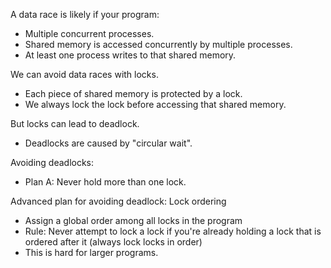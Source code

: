 
A data race is likely if your program:

 - Multiple concurrent processes.
 - Shared memory is accessed concurrently by multiple processes.
 - At least one process writes to that shared memory.

We can avoid data races with locks.

 - Each piece of shared memory is protected by a lock.
 - We always lock the lock before accessing that shared memory.

But locks can lead to deadlock.

 - Deadlocks are caused by "circular wait".

Avoiding deadlocks:

 - Plan A: Never hold more than one lock.

Advanced plan for avoiding deadlock: Lock ordering

 - Assign a global order among all locks in the program
 - Rule: Never attempt to lock a lock if you're already holding a lock
   that is ordered after it (always lock locks in order)
 - This is hard for larger programs.
